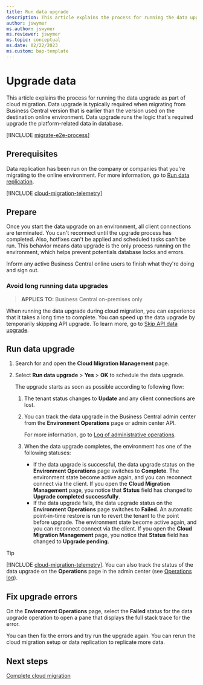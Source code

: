```yaml
---
title: Run data upgrade
description: This article explains the process for running the data upgrade as part of cloud migration. 
author: jswymer
ms.author: jswymer
ms.reviewer: jswymer
ms.topic: conceptual 
ms.date: 02/22/2023
ms.custom: bap-template 
---
```

# Upgrade data

This article explains the process for running the data upgrade as part of cloud migration. Data upgrade is typically required when migrating from Business Central version that is earlier than the version used on the destination online environment. Data upgrade runs the logic that's required upgrade the platform-related data in database.

[!INCLUDE [migrate-e2e-process](../developer/includes/migrate-e2e-process.md)]

## Prerequisites

Data replication has been run on the company or companies that you're migrating to the online environment. For more information, go to [Run data replication](migrate-data-replication-run.md).

[!INCLUDE [cloud-migration-telemetry](../includes/bc-cloud-migrate-replicate-all-before-upgrade.md)]

## Prepare

Once you start the data upgrade on an environment, all client connections are terminated. You can't reconnect until the upgrade process has completed. Also, hotfixes can't be applied and scheduled tasks can't be run. This behavior means data upgrade is the only process running on the environment, which helps prevent potentials database locks and errors.

Inform any active Business Central online users to finish what they're doing and sign out.

### Avoid long running data upgrades

> **APPLIES TO:** Business Central on-premises only

When running the data upgrade during cloud migration, you can experience that it takes a long time to complete. You can speed up the data upgrade by temporarily skipping API upgrade. To learn more, go to [Skip API data upgrade](migration-skip-api-data-upgrade.md).

## Run data upgrade

1. Search for and open the **Cloud Migration Management** page.
2. Select **Run data upgrade** > **Yes** > **OK** to schedule the data upgrade.

   The upgrade starts as soon as possible according to following flow: 

    1. The tenant status changes to **Update** and any client connections are lost.
    2. You can track the data upgrade in the Business Central admin center from the **Environment Operations** page or admin center API.  

       For more information, go to [Log of administrative operations](tenant-admin-center-environments.md#opslog).
    3. When the data upgrade completes, the environment has one of the following statuses:

       - If the data upgrade is successful, the data upgrade status on the **Environment Operations** page switches to **Complete**. The environment state become active again, and you can reconnect connect via the client. If you open the **Cloud Migration Management** page, you notice that **Status** field has changed to **Upgrade completed successfully**.
       - If the data upgrade fails, the data upgrade status on the **Environment Operations** page switches to **Failed**. An automatic point-in-time restore is run to revert the tenant to the point before upgrade. The environment state become active again, and you can reconnect connect via the client. If you open the **Cloud Migration Management** page, you notice that **Status** field has changed to **Upgrade pending**.

> [!TIP]
> [!INCLUDE [cloud-migration-telemetry](../developer/includes/cloud-migration-telemetry.md)]. You can also track the status of the data upgrade on the **Operations** page in the admin center (see [Operations log](tenant-admin-center-environments.md#opslog)).

## Fix upgrade errors

On the **Environment Operations** page, select the **Failed** status for the data upgrade operation to open a pane that displays the full stack trace for the error.

You can then fix the errors and try run the upgrade again. You can rerun the cloud migration setup or data replication to replicate more data. 


<!--
Alternatively, you can start the cloud migration in another environment, or you can restore the current environment from a backup from a point in time before the data upgrade. Or, delete all companies in the current environment and start the migration again.

-->

## Next steps

[Complete cloud migration](migration-finish.md)  


<!--Remove all the comments in this template before you sign-off or merge to the main branch.-->
